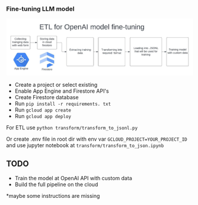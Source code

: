 ### Fine-tuning LLM model

![alt text](ETL-openai.jpeg "Title")

- Create a project or select existing
- Enable App Engine and Firestore API's
- Create Firestore database
- Run `pip install -r requirements. txt`
- Run `gcloud app create`
- Run `gcloud app deploy`

For ETL use `python transform/transform_to_jsonl.py`

Or create .env file in root dir with env var `GCLOUD_PROJECT=YOUR_PROJECT_ID` and use jupyter notebook at `transform/transform_to_json.ipynb`

## TODO

- Train the model at OpenAI API with custom data
- Build the full pipeline on the cloud

\*maybe some instructions are missing
